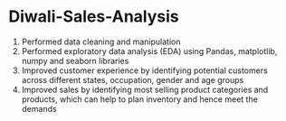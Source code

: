 # Diwali-Sales-Analysis
1. Performed data cleaning and manipulation
2. Performed exploratory data analysis (EDA) using Pandas, matplotlib, numpy and seaborn libraries
3. Improved customer experience by identifying potential customers across different states, occupation, gender and age groups
4. Improved sales by identifying most selling product categories and products, which can help to plan inventory and hence meet the demands    
 
